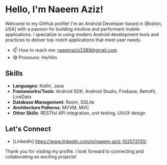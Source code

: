 # Hello, I'm Naeem Aziz!

Welcome to my GitHub profile! I'm an Android Developer based in [Boston, USA] with a passion for building intuitive and performant mobile applications. 
I specialize in using modern Android development tools and practices to deliver top-notch applications that meet user needs.
- 📫 How to reach me: naeemaziz2389@gmail.com
- 😄 Pronouns: He/Him


## Skills
- **Languages**: Kotlin, Java
- **Frameworks/Tools**: Android SDK, Android Studio, Firebase, Retrofit, LiveData
- **Database Management**: Room, SQLite
- **Architecture Patterns**: MVVM, MVC
- **Other Skills**: RESTful API integration, unit testing, UI/UX design

## Let's Connect
- [LinkedIn] https://www.linkedin.com/in/naeem-aziz-102573130/
  

Thank you for visiting my profile. I look forward to connecting and collaborating on exciting projects!

